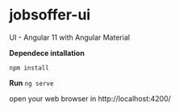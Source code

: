 # jobsoffer-ui
UI - Angular 11 with Angular Material 

**Dependece intallation**
```
npm install
```

**Run**
`ng serve` 

open your web browser in http://localhost:4200/
